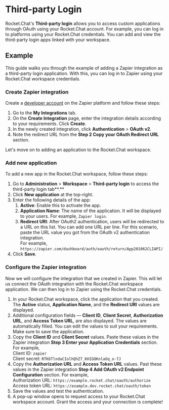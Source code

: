 # Third-party Login

Rocket.Chat's **Third-party login** allows you to access custom applications through OAuth using your Rocket.Chat account. For example, you can log in to platforms using your Rocket.Chat credentials. You can add and view the third-party login apps linked with your workspace.

## Example

This guide walks you through the example of adding a Zapier integration as a third-party login application. With this, you can log in to Zapier using your Rocket.Chat workspace credentials.

### Create Zapier integration

Create a [developer account](https://developer.zapier.com/) on the Zapier platform and follow these steps:

1. Go to the **My Integrations** tab.
2. On the **Create Integration** page, enter the integration details according to your requirements. Click **Create**.
3. In the newly created integration, click **Authentication** > **OAuth v2**.
4. Note the redirect URL from the **Step 2 Copy your OAuth Redirect URL** section.&#x20;

Let's move on to adding an application to the Rocket.Chat workspace.

### Add new application

To add a new app in the Rocket.Chat workspace, follow these steps:

1. Go to **Administration** > **Workspace** > **Third-party login** to access the third-party login tab**.**
2. Click **New application** at the top-right.
3. Enter the following details of the app:
   1. **Active**: Enable this to activate the app.
   2. **Application Name**: The name of the application. It will be displayed to your users. For example, `Zapier login`.
   3. **Redirect URI**: After OAuth2 authentication, users will be redirected to a URL on this list. You can add one URL per line. For this scenario, paste the URL value you got from the OAuth v2 authentication integration.\
      For example, `https://zapier.com/dashboard/auth/oauth/return/App201062CLIAPI/`
4. Click **Save**.

### Configure the Zapier integration

Now we will configure the integration that we created in Zapier. This will let us connect the OAuth integration with the Rocket.Chat workspace application. We can then log in to Zapier using the Rocket.Chat credentials.

1. In your Rocket.Chat workspace, click the application that you created. The **Active** status, **Application Name**, and the **Redirect URI** values are displayed.
2. Additional configuration fields — **Client ID**, **Client Secret**, **Authorization URL**, and **Access Token URL**, are also displayed. The values are automatically filled. You can edit the values to suit your requirements. Make sure to save the application.
3. Copy the **Client ID** and **Client Secret** values. Paste these values in the Zapier integration **Step 3 Enter your Application Credentials** section. For example,\
   Client ID: `zapier`\
   Client secret: `RTK6TlndaCIolhQhZ7_KHIGOKnlaOq_o-7J`
4. Copy the **Authorization URL** and **Access Token URL** values. Past these values in the Zapier integration **Step 4 Add OAuth v2 Endpoint Configuration** section. For example,\
   Authorization URL: `https://example.rocket.chat/oauth/authorize`\
   Access token URL: `https://example.dev.rocket.chat/oauth/token`
5. Save the values and test the authentication.&#x20;
6. A pop-up window opens to request access to your Rocket.Chat workspace account. Grant the access and your connection is complete!
